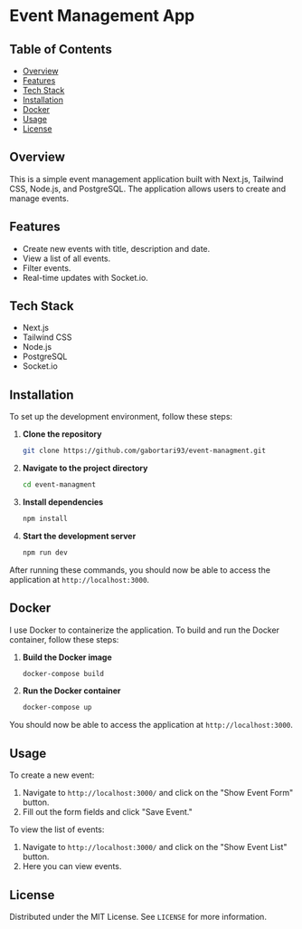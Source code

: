 # Event Management App

## Table of Contents

- [Overview](#overview)
- [Features](#features)
- [Tech Stack](#tech-stack)
- [Installation](#installation)
- [Docker](#docker)
- [Usage](#usage)
- [License](#license)

## Overview

This is a simple event management application built with Next.js, Tailwind CSS, Node.js, and PostgreSQL. The application allows users to create and manage events.

## Features

- Create new events with title, description and date.
- View a list of all events.
- Filter events.
- Real-time updates with Socket.io.

## Tech Stack

- Next.js
- Tailwind CSS
- Node.js
- PostgreSQL
- Socket.io

## Installation

To set up the development environment, follow these steps:

1. **Clone the repository**

   ```bash
   git clone https://github.com/gabortari93/event-managment.git
   ```

2. **Navigate to the project directory**

   ```bash
   cd event-managment
   ```

3. **Install dependencies**

   ```bash
   npm install
   ```

4. **Start the development server**

   ```bash
   npm run dev
   ```

After running these commands, you should now be able to access the application at `http://localhost:3000`.

## Docker

I use Docker to containerize the application. To build and run the Docker container, follow these steps:

1. **Build the Docker image**

   ```bash
   docker-compose build
   ```

2. **Run the Docker container**

   ```bash
   docker-compose up
   ```

You should now be able to access the application at `http://localhost:3000`.

## Usage

To create a new event:

1. Navigate to `http://localhost:3000/` and click on the "Show Event Form" button.
2. Fill out the form fields and click "Save Event."

To view the list of events:

1. Navigate to `http://localhost:3000/` and click on the "Show Event List" button.
2. Here you can view events.

## License

Distributed under the MIT License. See `LICENSE` for more information.
